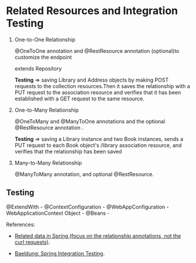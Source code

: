 # Related Resources and Integration Testing


1. One-to-One Relationship 

   @OneToOne annotation and @RestResource annotation (optional)to customize the endpoint

   extends Repository

   **Testing** => saving Library and Address objects by making POST requests to the collection resources.Then it saves the relationship with a PUT request to the association resource and verifies that it has been established with a GET request to the same resource.

2. One-to-Many Relationship

   @OneToMany and @ManyToOne annotations and the optional @RestResource annotation .

   **Testing** => saving a Library instance and two Book instances, sends a PUT request to each Book object's /library association resource, and verifies that the relationship has been saved

3. Many-to-Many Relationship

   @ManyToMany annotation, and optional @RestResource.


## Testing

@ExtendWith - @ContextConfiguration - @WebAppConfiguration - WebApplicationContext Object - @Beans - 

References:

* [Related data in Spring (focus on the relationship annotations, not the curl requests)](https://www.baeldung.com/spring-data-rest-relationships).

* [Baeldung: Spring Integration Testing](https://www.baeldung.com/integration-testing-in-spring).